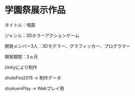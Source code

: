 # 学園祭展示作品
  タイトル：喰園

  ジャンル：3Dホラーアクションゲーム
  
  開発メンバー3人：3Dモデラー、グラフィッカー、プログラマー
  
  開発期間：3ヵ月

  Unityにより制作

  shobiFes2015 → 制作データ

  shokuenPlay → Webプレイ用
